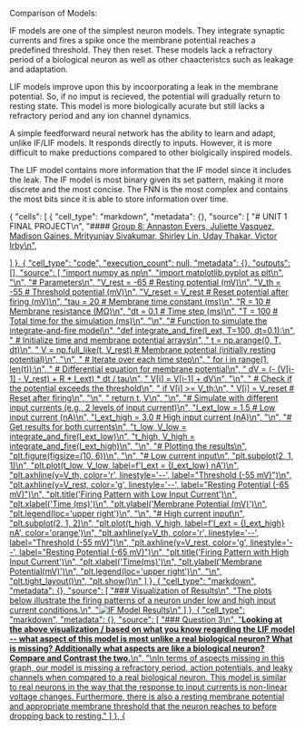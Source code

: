 

Comparison of Models:

IF models are one of the simplest neuron models. They integrate synaptic currents and fires a spike once the membrane potential reaches a predefined threshold. They then reset. These models lack a refractory period of a biological neuron as well as other chaacteristcs such as leakage and adaptation. 

LIF models improve upon this by incoorporating a leak in the membrane potential. So, if no imput is recieved, the potential will gradually return to resting state. This model is more biologically acurate but still lacks a refractory period and any ion channel dynamics.

A simple feedforward neural network has the ability to learn and adapt, unlike IF/LIF models. It responds directly to inputs. However, it is more difficult to make preductions compared to other biolgically inspired models. 

The LIF model contains more information that the IF model since it includes the leak. The IF model is most binary given its set pattern, making it more discrete and the most concise. The FNN is the most complex and contains the most bits since it is able to store information over time. 

{
 "cells": [
  {
   "cell_type": "markdown",
   "metadata": {},
   "source": [
    "# UNIT 1 FINAL PROJECT\n",
    "#### <u>Group 8: Annaston Evers, Juliette Vasquez, Madison Gaines, Mrityunjay Sivakumar, Shirley Lin, Uday Thakar, Victor Irby<u>\n",
    
   ]
  },
  {
   "cell_type": "code",
   "execution_count": null,
   "metadata": {},
   "outputs": [],
   "source": [
    "import numpy as np\n",
    "import matplotlib.pyplot as plt\n",
    "\n",
    "# Parameters\n",
    "V_rest = -65  # Resting potential (mV)\n",
    "V_th = -55    # Threshold potential (mV)\n",
    "V_reset = V_rest  # Reset potential after firing (mV)\n",
    "tau = 20  # Membrane time constant (ms)\n",
    "R = 10  # Membrane resistance (MΩ)\n",
    "dt = 0.1  # Time step (ms)\n",
    "T = 100  # Total time for the simulation (ms)\n",
    "\n",
    "# Function to simulate the integrate-and-fire model\n",
    "def integrate_and_fire(I_ext, T=100, dt=0.1):\n",
    "    # Initialize time and membrane potential arrays\n",
    "    t = np.arange(0, T, dt)\n",
    "    V = np.full_like(t, V_rest)  # Membrane potential (initially resting potential)\n",
    "\n",
    "    # Iterate over each time step\n",
    "    for i in range(1, len(t)):\n",
    "        # Differential equation for membrane potential\n",
    "        dV = (- (V[i-1] - V_rest) + R * I_ext) * dt / tau\n",
    "        V[i] = V[i-1] + dV\n",
    "\n",
    "        # Check if the potential exceeds the threshold\n",
    "        if V[i] >= V_th:\n",
    "            V[i] = V_reset  # Reset after firing\n",
    "\n",
    "    return t, V\n",
    "\n",
    "# Simulate with different input currents (e.g., 2 levels of input current)\n",
    "I_ext_low = 1.5  # Low input current (nA)\n",
    "I_ext_high = 3.0  # High input current (nA)\n",
    "\n",
    "# Get results for both currents\n",
    "t_low, V_low = integrate_and_fire(I_ext_low)\n",
    "t_high, V_high = integrate_and_fire(I_ext_high)\n",
    "\n",
    "# Plotting the results\n",
    "plt.figure(figsize=(10, 6))\n",
    "\n",
    "# Low current input\n",
    "plt.subplot(2, 1, 1)\n",
    "plt.plot(t_low, V_low, label=f'I_ext = {I_ext_low} nA')\n",
    "plt.axhline(y=V_th, color='r', linestyle='--', label=\"Threshold (-55 mV)\")\n",
    "plt.axhline(y=V_rest, color='g', linestyle='--', label=\"Resting Potential (-65 mV)\")\n",
    "plt.title('Firing Pattern with Low Input Current')\n",
    "plt.xlabel('Time (ms)')\n",
        "plt.ylabel('Membrane Potential (mV)')\n",
    "plt.legend(loc='upper right')\n",
    "\n",
    "# High current input\n",
    "plt.subplot(2, 1, 2)\n",
    "plt.plot(t_high, V_high, label=f'I_ext = {I_ext_high} nA', color='orange')\n",
    "plt.axhline(y=V_th, color='r', linestyle='--', label=\"Threshold (-55 mV)\")\n",
    "plt.axhline(y=V_rest, color='g', linestyle='--', label=\"Resting Potential (-65 mV)\")\n",
    "plt.title('Firing Pattern with High Input Current')\n",
    "plt.xlabel('Time(ms)')\n",
    "plt.ylabel('Membrane Potential(mV)')\n",
    "plt.legend(loc='upper right')\n",
    "\n",
    "plt.tight_layout()\n",
    "plt.show()\n"
   ]
  },
  {
   "cell_type": "markdown",
   "metadata": {},
   "source": [
    "### Visualization of Results\n",
    "The plots below illustrate the firing patterns of a neuron under low and high input current conditions.\n",
    "![IF Model Results](graph.jpg)\n"
   ]
  },
  {
   "cell_type": "markdown",
   "metadata": {},
   "source": [
    "### Question 3\n",
    "**Looking at the above visualization / based on what you know regarding the LIF model -- what aspect of this model is most unlike a real biological neuron? What is missing? Additionally what aspects are like a biological neuron? Compare and Contrast the two.**\n",
    "\nIn terms of aspects missing in this graph, our model is missing a refractory period, action potentials, and leaky channels when compared to a real biological neuron. This model is similar to real neurons in the way that the response to input currents is non-linear voltage changes. Furthermore, there is also a resting membrane potential and appropriate membrane threshold that the neuron reaches to before dropping back to resting."
   ]
  },
  {

